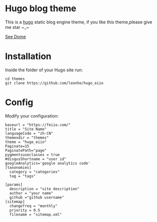 # Hugo blog theme

This is a [hugo](https://gohugo.io/) static blog engine theme, if you like this theme,please give me star  ~_~

[See Dome](https://feiio.com)

# Installation
Inside the folder of your Hugo site run:

```
cd themes
git clone https://github.com/leonhe/hugo_eiio

```
# Config
Modify your configuration:
```
baseurl = "https://feiio.com/"
title = "Site Name"
languageCode = "zh-CN"
themesdir = "themes"
theme = "hugo_eiio"
Paginate=15 
PaginatePath="page"
pygmentsuseclasses = true
#disqusShortname = "user id"
googleAnalytics='google analytics code'
[taxonomies]
  category = "categories"
  tag = "tags"

[params]
  description = "site description"
  author = "your name"
  github ="github username"
[sitemap]
  changefreq = "monthly"
  priority = 0.5
  filename = "sitemap.xml"

```
